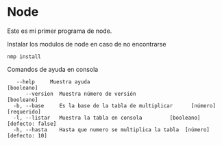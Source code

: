 # Node

Este es mi primer programa de node.

Instalar los modulos de node en caso de no encontrarse

```
nmp install
```

Comandos de ayuda en consola

```
   --help     Muestra ayuda                                        [booleano]
      --version  Muestra número de versión                            [booleano]
  -b, --base     Es la base de la tabla de multiplicar      [número] [requerido]
  -l, --listar   Muestra la tabla en consola         [booleano] [defecto: false]
  -h, --hasta    Hasta que numero se multiplica la tabla  [número] [defecto: 10]
```
